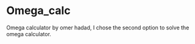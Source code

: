 # Omega_calc
Omega calculator by omer hadad, 
I chose the second option to solve the omega calculator.

